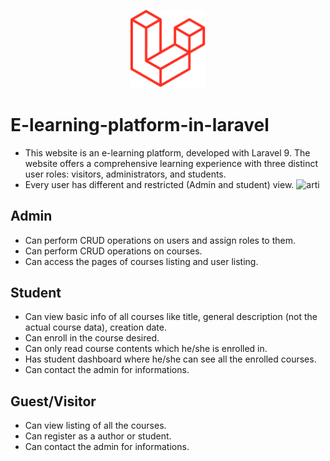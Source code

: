 <p align="center">
  <img
    src="https://github.com/majda-dev/e-learning-website/blob/main/public/images/laravel.png?raw=true"
    alt="laravel's custom image"
   width='120';"
  />
</p>

# E-learning-platform-in-laravel
- This website is an e-learning platform, developed with Laravel 9. The website offers a comprehensive learning experience with three distinct user roles: visitors, administrators, and students.
- Every user has different and restricted (Admin and student) view.
![arti](https://github.com/majda-dev/e-learning-website/assets/112486265/a0cef6a4-d05c-44b9-8751-d4ebdadd1e97)
## Admin
- Can perform CRUD operations on users and assign roles to them.
- Can perform CRUD operations on courses.
- Can access the pages of courses listing and user listing.

## Student
- Can view basic info of all courses like title, general description (not the actual course data), creation date.
- Can enroll in the course desired.
- Can only read course contents which he/she is enrolled in.
- Has student dashboard where he/she can see all the enrolled courses.
- Can contact the admin for informations.

## Guest/Visitor
- Can view listing of all the courses.
- Can register as a author or student.
- Can contact the admin for informations.
